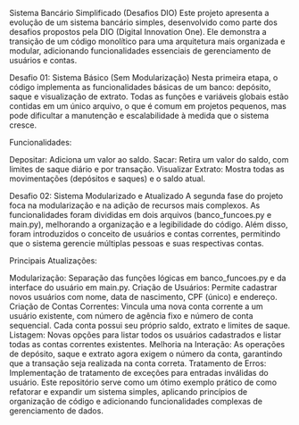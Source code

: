Sistema Bancário Simplificado (Desafios DIO)
Este projeto apresenta a evolução de um sistema bancário simples, desenvolvido como parte dos desafios propostos pela DIO (Digital Innovation One). Ele demonstra a transição de um código monolítico para uma arquitetura mais organizada e modular, adicionando funcionalidades essenciais de gerenciamento de usuários e contas.

Desafio 01: Sistema Básico (Sem Modularização)
Nesta primeira etapa, o código implementa as funcionalidades básicas de um banco: depósito, saque e visualização de extrato. Todas as funções e variáveis globais estão contidas em um único arquivo, o que é comum em projetos pequenos, mas pode dificultar a manutenção e escalabilidade à medida que o sistema cresce.

Funcionalidades:

Depositar: Adiciona um valor ao saldo.
Sacar: Retira um valor do saldo, com limites de saque diário e por transação.
Visualizar Extrato: Mostra todas as movimentações (depósitos e saques) e o saldo atual.

Desafio 02: Sistema Modularizado e Atualizado
A segunda fase do projeto foca na modularização e na adição de recursos mais complexos. As funcionalidades foram divididas em dois arquivos (banco_funcoes.py e main.py), melhorando a organização e a legibilidade do código. Além disso, foram introduzidos o conceito de usuários e contas correntes, permitindo que o sistema gerencie múltiplas pessoas e suas respectivas contas.

Principais Atualizações:

Modularização: Separação das funções lógicas em banco_funcoes.py e da interface do usuário em main.py.
Criação de Usuários: Permite cadastrar novos usuários com nome, data de nascimento, CPF (único) e endereço.
Criação de Contas Correntes: Vincula uma nova conta corrente a um usuário existente, com número de agência fixo e número de conta sequencial. Cada conta possui seu próprio saldo, extrato e limites de saque.
Listagem: Novas opções para listar todos os usuários cadastrados e listar todas as contas correntes existentes.
Melhoria na Interação: As operações de depósito, saque e extrato agora exigem o número da conta, garantindo que a transação seja realizada na conta correta.
Tratamento de Erros: Implementação de tratamento de exceções para entradas inválidas do usuário.
Este repositório serve como um ótimo exemplo prático de como refatorar e expandir um sistema simples, aplicando princípios de organização de código e adicionando funcionalidades complexas de gerenciamento de dados.